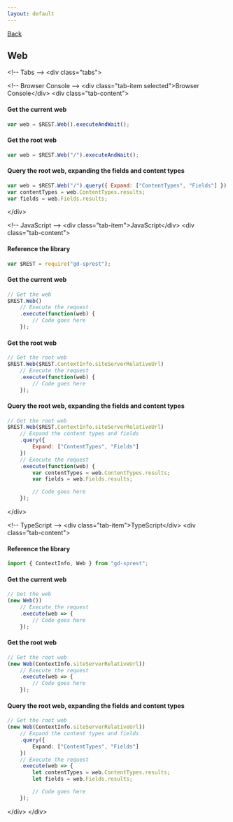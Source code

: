 ```yaml
---
layout: default
---
```

[Back](/api/web)
## Web

&lt;!-- Tabs --&gt;
&lt;div class="tabs"&gt;

&lt;!-- Browser Console --&gt;
&lt;div class="tab-item selected"&gt;Browser Console&lt;/div&gt;
&lt;div class="tab-content"&gt;
#### Get the current web
```js
var web = $REST.Web().executeAndWait();
```
#### Get the root web
```js
var web = $REST.Web("/").executeAndWait();
```
#### Query the root web, expanding the fields and content types
```js
var web = $REST.Web("/").query({ Expand: ["ContentTypes", "Fields"] }).executeAndWait();
var contentTypes = web.ContentTypes.results;
var fields = web.Fields.results;
```
&lt;/div&gt;

&lt;!-- JavaScript --&gt;
&lt;div class="tab-item"&gt;JavaScript&lt;/div&gt;
&lt;div class="tab-content"&gt;
#### Reference the library
```js
var $REST = require("gd-sprest");
```
#### Get the current web
```js
// Get the web
$REST.Web()
    // Execute the request
    .execute(function(web) {
        // Code goes here
    });
```
#### Get the root web
```js
// Get the root web
$REST.Web($REST.ContextInfo.siteServerRelativeUrl)
    // Execute the request
    .execute(function(web) {
        // Code goes here
    });
```
#### Query the root web, expanding the fields and content types
```js
// Get the root web
$REST.Web($REST.ContextInfo.siteServerRelativeUrl)
    // Expand the content types and fields
    .query({
        Expand: ["ContentTypes", "Fields"]
    })
    // Execute the request
    .execute(function(web) {
        var contentTypes = web.ContentTypes.results;
        var fields = web.Fields.results;

        // Code goes here
    });
```
&lt;/div&gt;

&lt;!-- TypeScript --&gt;
&lt;div class="tab-item"&gt;TypeScript&lt;/div&gt;
&lt;div class="tab-content"&gt;
#### Reference the library
```ts
import { ContextInfo, Web } from "gd-sprest";
```
#### Get the current web
```ts
// Get the web
(new Web())
    // Execute the request
    .execute(web => {
        // Code goes here
    });
```
#### Get the root web
```ts
// Get the root web
(new Web(ContextInfo.siteServerRelativeUrl))
    // Execute the request
    .execute(web => {
        // Code goes here
    });
```
#### Query the root web, expanding the fields and content types
```ts
// Get the root web
(new Web(ContextInfo.siteServerRelativeUrl))
    // Expand the content types and fields
    .query({
        Expand: ["ContentTypes", "Fields"]
    })
    // Execute the request
    .execute(web => {
        let contentTypes = web.ContentTypes.results;
        let fields = web.Fields.results;

        // Code goes here
    });
```
&lt;/div&gt;
&lt;/div&gt;